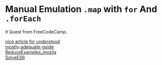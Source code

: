 # Manual Emulation `.map`  with `for` And `.forEach`
It Quest from FreeCodeCamp.

[nice article for understood](https://code.tutsplus.com/ru/tutorials/how-to-use-map-filter-reduce-in-javascript--cms-26209)  
[mostly-adequate-guide](https://drboolean.gitbooks.io/mostly-adequate-guide-old/content/ch1.html)  
[ReduceExamples_mozila](https://developer.mozilla.org/en-US/docs/Web/JavaScript/Reference/Global_Objects/Array/Reduce#Examples)  
[SolveES6](https://habr.com/ru/company/ruvds/blog/352128/)
